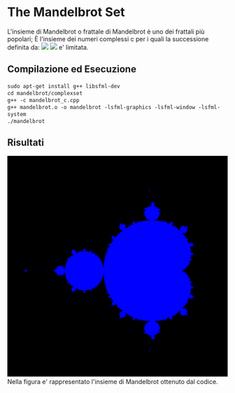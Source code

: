 # The Mandelbrot Set

L'insieme di Mandelbrot o frattale di Mandelbrot è uno dei frattali più popolari;
È l'insieme dei numeri complessi c per i quali la successione definita da: 
<img src="https://render.githubusercontent.com/render/math?math=z_0 = 0">
<img src="https://render.githubusercontent.com/render/math?math=z_{n %2B 1}=z_n^2 %2B c">
e' limitata.

## Compilazione ed Esecuzione
```
sudo apt-get install g++ libsfml-dev
cd mandelbrot/complexset
g++ -c mandelbrot_c.cpp
g++ mandelbrot.o -o mandelbrot -lsfml-graphics -lsfml-window -lsfml-system
./mandelbrot
```
## Risultati
![complexset](https://github.com/samuelelanzi/mandelbrot/blob/main/complexset/images/mandelbrot.png)
Nella figura e' rappresentato l'insieme di Mandelbrot ottenuto dal codice.
